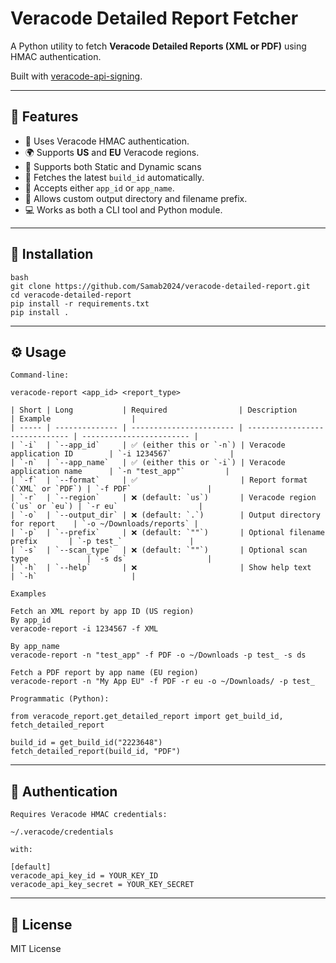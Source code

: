 # Veracode Detailed Report Fetcher

A Python utility to fetch **Veracode Detailed Reports (XML or PDF)** using HMAC authentication.

Built with [veracode-api-signing](https://github.com/veracode/veracode-python-hmac-example).

---

## 🚀 Features

- 🔐 Uses Veracode HMAC authentication.
- 🌍 Supports **US** and **EU** Veracode regions.
- 🧩 Supports both Static and Dynamic scans
- 🧩 Fetches the latest `build_id` automatically.
- 🧠 Accepts either `app_id` or `app_name`.
- 💾 Allows custom output directory and filename prefix.
- 💻 Works as both a CLI tool and Python module.

---

## 🧩 Installation
```
bash
git clone https://github.com/Samab2024/veracode-detailed-report.git
cd veracode-detailed-report
pip install -r requirements.txt
pip install .
```
---

## ⚙️ Usage
```
Command-line:

veracode-report <app_id> <report_type>

| Short | Long           | Required                | Description                    | Example                  |
| ----- | -------------- | ----------------------- | ------------------------------ | ------------------------ |
| `-i`  | `--app_id`     | ✅ (either this or `-n`) | Veracode application ID        | `-i 1234567`             |
| `-n`  | `--app_name`   | ✅ (either this or `-i`) | Veracode application name      | `-n "test_app"`         |
| `-f`  | `--format`     | ✅                       | Report format (`XML` or `PDF`) | `-f PDF`                 |
| `-r`  | `--region`     | ❌ (default: `us`)       | Veracode region (`us` or `eu`) | `-r eu`                  |
| `-o`  | `--output_dir` | ❌ (default: `.`)        | Output directory for report    | `-o ~/Downloads/reports` |
| `-p`  | `--prefix`     | ❌ (default: `""`)       | Optional filename prefix       | `-p test_`               |
| `-s`  | `--scan_type`  | ❌ (default: `""`)       | Optional scan type             | `-s ds`                  |
| `-h`  | `--help`       | ❌                       | Show help text                 | `-h`                     |

Examples

Fetch an XML report by app ID (US region)
By app_id
veracode-report -i 1234567 -f XML

By app_name
veracode-report -n "test_app" -f PDF -o ~/Downloads -p test_ -s ds

Fetch a PDF report by app name (EU region)
veracode-report -n "My App EU" -f PDF -r eu -o ~/Downloads/ -p test_

Programmatic (Python):

from veracode_report.get_detailed_report import get_build_id, fetch_detailed_report

build_id = get_build_id("2223648")
fetch_detailed_report(build_id, "PDF")
```
---

## 🪪 Authentication
```
Requires Veracode HMAC credentials:

~/.veracode/credentials

with:

[default]
veracode_api_key_id = YOUR_KEY_ID
veracode_api_key_secret = YOUR_KEY_SECRET
```
---

## 📜 License

MIT License
